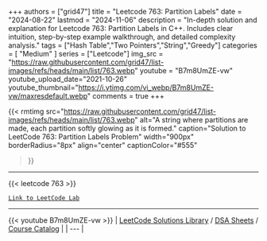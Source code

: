 
+++
authors = ["grid47"]
title = "Leetcode 763: Partition Labels"
date = "2024-08-22"
lastmod = "2024-11-06"
description = "In-depth solution and explanation for Leetcode 763: Partition Labels in C++. Includes clear intuition, step-by-step example walkthrough, and detailed complexity analysis."
tags = ["Hash Table","Two Pointers","String","Greedy"]
categories = [
    "Medium"
]
series = ["Leetcode"]
img_src = "https://raw.githubusercontent.com/grid47/list-images/refs/heads/main/list/763.webp"
youtube = "B7m8UmZE-vw"
youtube_upload_date="2021-10-26"
youtube_thumbnail="https://i.ytimg.com/vi_webp/B7m8UmZE-vw/maxresdefault.webp"
comments = true
+++


{{< rmtimg 
    src="https://raw.githubusercontent.com/grid47/list-images/refs/heads/main/list/763.webp" 
    alt="A string where partitions are made, each partition softly glowing as it is formed."
    caption="Solution to LeetCode 763: Partition Labels Problem"
    width="900px"
    borderRadius="8px"
    align="center" 
    captionColor="#555"
>}}
---
{{< leetcode 763 >}}

[`Link to LeetCode Lab`](https://leetcode.com/problems/partition-labels/description/)

---
{{< youtube B7m8UmZE-vw >}}
| [LeetCode Solutions Library](https://grid47.xyz/leetcode/) / [DSA Sheets](https://grid47.xyz/sheets/) / [Course Catalog](https://grid47.xyz/courses/) |
| --- |
